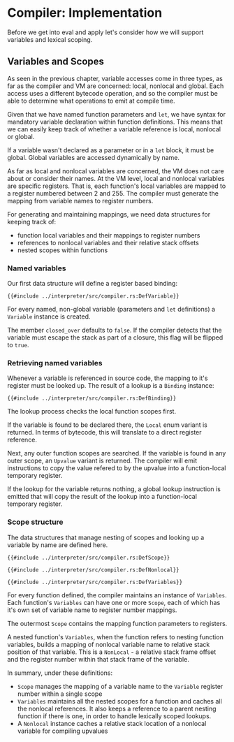 # Compiler: Implementation

Before we get into eval and apply let's consider how we will support variables
and lexical scoping.

## Variables and Scopes

As seen in the previous chapter, variable accesses come in three types, as far
as the compiler and VM are concerned: local, nonlocal and global. Each access
uses a different bytecode operation, and so the compiler must be able to
determine what operations to emit at compile time.

Given that we have named function parameters and `let`, we have syntax for
mandatory variable declaration within function definitions. This means that we
can easily keep track of whether a variable reference is local, nonlocal or
global.

If a variable wasn't declared as a parameter or in a `let` block, it
must be global. Global variables are accessed dynamically by name.

As far as local and nonlocal variables are concerned, the VM does not care
about or consider their names. At the VM level, local and nonlocal variables
are specific registers. That is, each function's local variables are mapped to
a register numbered between 2 and 255. The compiler must generate the mapping
from variable names to register numbers.

For generating and maintaining mappings, we need data structures for keeping
track of:

- function local variables and their mappings to register numbers
- references to nonlocal variables and their relative stack offsets
- nested scopes within functions

### Named variables

Our first data structure will define a register based binding:

```rust,ignore
{{#include ../interpreter/src/compiler.rs:DefVariable}}
```

For every named, non-global variable (parameters and `let` definitions) a
`Variable` instance is created.

The member `closed_over` defaults to `false`. If the compiler detects that the
variable must escape the stack as part of a closure, this flag will be flipped
to `true`.

### Retrieving named variables

Whenever a variable is referenced in source code, the mapping to it's register
must be looked up. The result of a lookup is a `Binding` instance:

```rust,ignore
{{#include ../interpreter/src/compiler.rs:DefBinding}}
```

The lookup process checks the local function scopes first.

If the variable is found to be declared there, the `Local` enum variant is
returned. In terms of bytecode, this will translate to a direct register
reference.

Next, any outer function scopes are searched. If the variable is found in any
outer scope, an `Upvalue` variant is returned. The compiler will emit instructions
to copy the value refered to by the upvalue into a function-local temporary
register.

If the lookup for the variable returns nothing, a global lookup instruction is
emitted that will copy the result of the lookup into a function-local temporary
register.

### Scope structure

The data structures that manage nesting of scopes and looking up a variable by
name are defined here.

```rust,ignore
{{#include ../interpreter/src/compiler.rs:DefScope}}

{{#include ../interpreter/src/compiler.rs:DefNonlocal}}

{{#include ../interpreter/src/compiler.rs:DefVariables}}
```

For every function defined, the compiler maintains an instance of `Variables`.
Each function's `Variables` can have one or more `Scope`, each of which has
it's own set of variable name to register number mappings.

The outermost `Scope` contains the mapping function parameters to registers.

A nested function's `Variables`, when the function refers to nesting function
variables, builds a mapping of nonlocal variable name to relative stack
position of that variable. This is a `NonLocal` - a relative stack frame offset
and the register number within that stack frame of the variable.

In summary, under these definitions:

- `Scope` manages the mapping of a variable name to the `Variable` register
  number within a single scope
- `Variables` maintains all the nested scopes for a function and caches all the
  nonlocal references. It also keeps a reference to a parent nesting function
  if there is one, in order to handle lexically scoped lookups.
- A `Nonlocal` instance caches a relative stack location of a nonlocal variable
  for compiling upvalues
